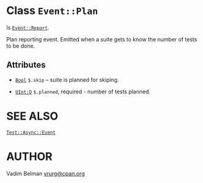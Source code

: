 Class `Event::Plan`
===================

Is [`Event::Report`](https://github.com/vrurg/raku-Test-Async/blob/v0.1.3/docs/md/Test/Async/Event/Report.md).

Plan reporting event. Emitted when a suite gets to know the number of tests to be done.

Attributes
----------

  * [`Bool`](https://docs.raku.org/type/Bool) `$.skip` – suite is planned for skiping.

  * [`UInt:D`](https://docs.raku.org/type/UInt) `$.planned`, required - number of tests planned.

SEE ALSO
========

[`Test::Async::Event`](https://github.com/vrurg/raku-Test-Async/blob/v0.1.3/docs/md/Test/Async/Event.md)

AUTHOR
======

Vadim Belman <vrurg@cpan.org>

